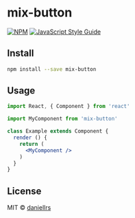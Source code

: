 # mix-button

> 

[![NPM](https://img.shields.io/npm/v/mix-button.svg)](https://www.npmjs.com/package/mix-button) [![JavaScript Style Guide](https://img.shields.io/badge/code_style-standard-brightgreen.svg)](https://standardjs.com)

## Install

```bash
npm install --save mix-button
```

## Usage

```jsx
import React, { Component } from 'react'

import MyComponent from 'mix-button'

class Example extends Component {
  render () {
    return (
      <MyComponent />
    )
  }
}
```

## License

MIT © [daniellrs](https://github.com/daniellrs)
